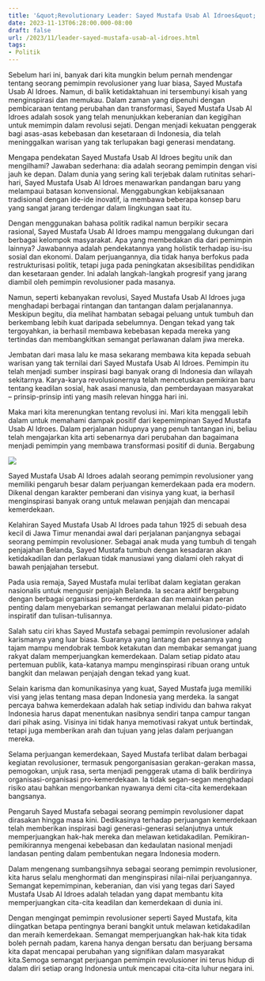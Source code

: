 ```yaml
---
title: '&quot;Revolutionary Leader: Sayed Mustafa Usab Al Idroes&quot;'
date: 2023-11-13T06:28:00.000-08:00
draft: false
url: /2023/11/leader-sayed-mustafa-usab-al-idroes.html
tags: 
- Politik
---
```


  

Sebelum hari ini, banyak dari kita mungkin belum pernah mendengar tentang seorang pemimpin revolusioner yang luar biasa, Sayed Mustafa Usab Al Idroes. Namun, di balik ketidaktahuan ini tersembunyi kisah yang menginspirasi dan memukau. Dalam zaman yang dipenuhi dengan pembicaraan tentang perubahan dan transformasi, Sayed Mustafa Usab Al Idroes adalah sosok yang telah menunjukkan keberanian dan kegigihan untuk memimpin dalam revolusi sejati. Dengan menjadi kekuatan penggerak bagi asas-asas kebebasan dan kesetaraan di Indonesia, dia telah meninggalkan warisan yang tak terlupakan bagi generasi mendatang.

  

Mengapa pendekatan Sayed Mustafa Usab Al Idroes begitu unik dan mengilhami? Jawaban sederhana: dia adalah seorang pemimpin dengan visi jauh ke depan. Dalam dunia yang sering kali terjebak dalam rutinitas sehari-hari, Sayed Mustafa Usab Al Idroes menawarkan pandangan baru yang melampaui batasan konvensional. Menggabungkan kebijaksanaan tradisional dengan ide-ide inovatif, ia membawa beberapa konsep baru yang sangat jarang terdengar dalam lingkungan saat itu.

  

Dengan menggunakan bahasa politik radikal namun berpikir secara rasional, Sayed Mustafa Usab Al Idroes mampu menggalang dukungan dari berbagai kelompok masyarakat. Apa yang membedakan dia dari pemimpin lainnya? Jawabannya adalah pendekatannya yang holistik terhadap isu-isu sosial dan ekonomi. Dalam perjuangannya, dia tidak hanya berfokus pada restrukturisasi politik, tetapi juga pada peningkatan aksesibilitas pendidikan dan kesetaraan gender. Ini adalah langkah-langkah progresif yang jarang diambil oleh pemimpin revolusioner pada masanya.

  

Namun, seperti kebanyakan revolusi, Sayed Mustafa Usab Al Idroes juga menghadapi berbagai rintangan dan tantangan dalam perjalanannya. Meskipun begitu, dia melihat hambatan sebagai peluang untuk tumbuh dan berkembang lebih kuat daripada sebelumnya. Dengan tekad yang tak tergoyahkan, ia berhasil membawa kebebasan kepada mereka yang tertindas dan membangkitkan semangat perlawanan dalam jiwa mereka.

  

Jembatan dari masa lalu ke masa sekarang membawa kita kepada sebuah warisan yang tak ternilai dari Sayed Mustafa Usab Al Idroes. Pemimpin itu telah menjadi sumber inspirasi bagi banyak orang di Indonesia dan wilayah sekitarnya. Karya-karya revolusionernya telah mencetuskan pemikiran baru tentang keadilan sosial, hak asasi manusia, dan pemberdayaan masyarakat – prinsip-prinsip inti yang masih relevan hingga hari ini.

  

Maka mari kita merenungkan tentang revolusi ini. Mari kita menggali lebih dalam untuk memahami dampak positif dari kepemimpinan Sayed Mustafa Usab Al Idroes. Dalam perjalanan hidupnya yang penuh tantangan ini, beliau telah mengajarkan kita arti sebenarnya dari perubahan dan bagaimana menjadi pemimpin yang membawa transformasi positif di dunia. Bergabung

  

![](https://i.ytimg.com/vi/5uk4_prRbz0/maxresdefault.jpg)

  

Sayed Mustafa Usab Al Idroes adalah seorang pemimpin revolusioner yang memiliki pengaruh besar dalam perjuangan kemerdekaan pada era modern. Dikenal dengan karakter pemberani dan visinya yang kuat, ia berhasil menginspirasi banyak orang untuk melawan penjajah dan mencapai kemerdekaan.

  

Kelahiran Sayed Mustafa Usab Al Idroes pada tahun 1925 di sebuah desa kecil di Jawa Timur menandai awal dari perjalanan panjangnya sebagai seorang pemimpin revolusioner. Sebagai anak muda yang tumbuh di tengah penjajahan Belanda, Sayed Mustafa tumbuh dengan kesadaran akan ketidakadilan dan perlakuan tidak manusiawi yang dialami oleh rakyat di bawah penjajahan tersebut.

  

Pada usia remaja, Sayed Mustafa mulai terlibat dalam kegiatan gerakan nasionalis untuk mengusir penjajah Belanda. Ia secara aktif bergabung dengan berbagai organisasi pro-kemerdekaan dan memainkan peran penting dalam menyebarkan semangat perlawanan melalui pidato-pidato inspiratif dan tulisan-tulisannya.

  

Salah satu ciri khas Sayed Mustafa sebagai pemimpin revolusioner adalah karismanya yang luar biasa. Suaranya yang lantang dan pesannya yang tajam mampu mendobrak tembok ketakutan dan membakar semangat juang rakyat dalam memperjuangkan kemerdekaan. Dalam setiap pidato atau pertemuan publik, kata-katanya mampu menginspirasi ribuan orang untuk bangkit dan melawan penjajah dengan tekad yang kuat.

  

Selain karisma dan komunikasinya yang kuat, Sayed Mustafa juga memiliki visi yang jelas tentang masa depan Indonesia yang merdeka. Ia sangat percaya bahwa kemerdekaan adalah hak setiap individu dan bahwa rakyat Indonesia harus dapat menentukan nasibnya sendiri tanpa campur tangan dari pihak asing. Visinya ini tidak hanya memotivasi rakyat untuk bertindak, tetapi juga memberikan arah dan tujuan yang jelas dalam perjuangan mereka.

  

Selama perjuangan kemerdekaan, Sayed Mustafa terlibat dalam berbagai kegiatan revolusioner, termasuk pengorganisasian gerakan-gerakan massa, pemogokan, unjuk rasa, serta menjadi penggerak utama di balik berdirinya organisasi-organisasi pro-kemerdekaan. Ia tidak segan-segan menghadapi risiko atau bahkan mengorbankan nyawanya demi cita-cita kemerdekaan bangsanya.

  

Pengaruh Sayed Mustafa sebagai seorang pemimpin revolusioner dapat dirasakan hingga masa kini. Dedikasinya terhadap perjuangan kemerdekaan telah memberikan inspirasi bagi generasi-generasi selanjutnya untuk memperjuangkan hak-hak mereka dan melawan ketidakadilan. Pemikiran-pemikirannya mengenai kebebasan dan kedaulatan nasional menjadi landasan penting dalam pembentukan negara Indonesia modern.

  

Dalam mengenang sumbangsihnya sebagai seorang pemimpin revolusioner, kita harus selalu menghormati dan menginspirasi nilai-nilai perjuangannya. Semangat kepemimpinan, keberanian, dan visi yang tegas dari Sayed Mustafa Usab Al Idroes adalah teladan yang dapat membantu kita memperjuangkan cita-cita keadilan dan kemerdekaan di dunia ini.

  

Dengan mengingat pemimpin revolusioner seperti Sayed Mustafa, kita diingatkan betapa pentingnya berani bangkit untuk melawan ketidakadilan dan meraih kemerdekaan. Semangat memperjuangkan hak-hak kita tidak boleh pernah padam, karena hanya dengan bersatu dan berjuang bersama kita dapat mencapai perubahan yang signifikan dalam masyarakat kita.Semoga semangat perjuangan pemimpin revolusioner ini terus hidup di dalam diri setiap orang Indonesia untuk mencapai cita-cita luhur negara ini.